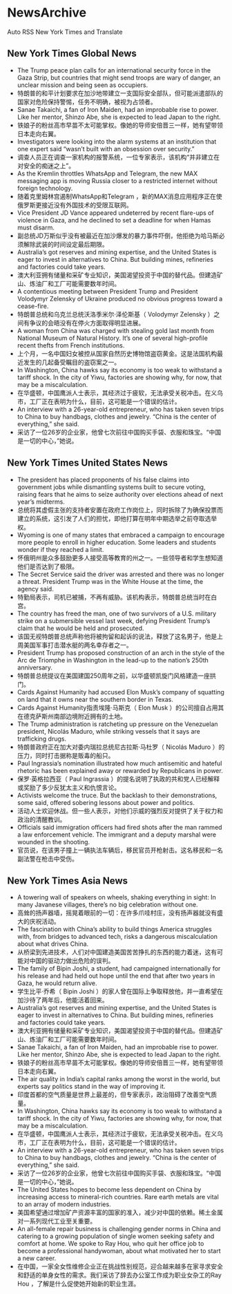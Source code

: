 # NewsArchive
Auto RSS New York Times and Translate

## New York Times Global News
* The Trump peace plan calls for an international security force in the Gaza Strip, but countries that might send troops are wary of danger, an unclear mission and being seen as occupiers.
* 特朗普的和平计划要求在加沙地带建立一支国际安全部队，但可能派遣部队的国家对危险保持警惕，任务不明确，被视为占领者。
* Sanae Takaichi, a fan of Iron Maiden, had an improbable rise to power. Like her mentor, Shinzo Abe, she is expected to lead Japan to the right.
* 铁娘子的粉丝高市早苗不太可能掌权。像她的导师安倍晋三一样，她有望带领日本走向右翼。
* Investigators were looking into the alarm systems at an institution that one expert said “wasn’t built with an obsession over security.”
* 调查人员正在调查一家机构的报警系统，一位专家表示，该机构“并非建立在对安全的痴迷之上”。
* As the Kremlin throttles WhatsApp and Telegram, the new MAX messaging app is moving Russia closer to a restricted internet without foreign technology.
* 随着克里姆林宫遏制WhatsApp和Telegram ，新的MAX消息应用程序正在使俄罗斯更接近没有外国技术的受限互联网。
* Vice President JD Vance appeared undeterred by recent flare-ups of violence in Gaza, and he declined to set a deadline for when Hamas must disarm.
* 副总统JD万斯似乎没有被最近在加沙爆发的暴力事件吓倒，他拒绝为哈马斯必须解除武装的时间设定最后期限。
* Australia’s got reserves and mining expertise, and the United States is eager to invest in alternatives to China. But building mines, refineries and factories could take years.
* 澳大利亚拥有储量和采矿专业知识，美国渴望投资于中国的替代品。但建造矿山、炼油厂和工厂可能需要数年时间。
* A contentious meeting between President Trump and President Volodymyr Zelensky of Ukraine produced no obvious progress toward a cease-fire.
* 特朗普总统和乌克兰总统沃洛季米尔·泽伦斯基（ Volodymyr Zelensky ）之间有争议的会晤没有在停火方面取得明显进展。
* A woman from China was charged with stealing gold last month from National Museum of Natural History. It’s one of several high-profile recent thefts from French institutions.
* 上个月，一名中国妇女被控从国家自然历史博物馆盗窃黄金。这是法国机构最近发生的几起备受瞩目的盗窃案之一。
* In Washington, China hawks say its economy is too weak to withstand a tariff shock. In the city of Yiwu, factories are showing why, for now, that may be a miscalculation.
* 在华盛顿，中国鹰派人士表示，其经济过于疲软，无法承受关税冲击。在义乌市，工厂正在表明为什么，目前，这可能是一个错误的估计。
* An interview with a 26-year-old entrepreneur, who has taken seven trips to China to buy handbags, clothes and jewelry. “China is the center of everything,” she said.
* 采访了一位26岁的企业家，他曾七次前往中国购买手袋、衣服和珠宝。“中国是一切的中心，”她说。

## New York Times United States News
* The president has placed proponents of his false claims into government jobs while dismantling systems built to secure voting, raising fears that he aims to seize authority over elections ahead of next year’s midterms.
* 总统将其虚假主张的支持者安置在政府工作岗位上，同时拆除了为确保投票而建立的系统，这引发了人们的担忧，即他打算在明年中期选举之前夺取选举权。
* Wyoming is one of many states that embraced a campaign to encourage more people to enroll in higher education. Some leaders and students wonder if they reached a limit.
* 怀俄明州是众多鼓励更多人接受高等教育的州之一。一些领导者和学生想知道他们是否达到了极限。
* The Secret Service said the driver was arrested and there was no longer a threat. President Trump was in the White House at the time, the agency said.
* 特勤局表示，司机已被捕，不再有威胁。该机构表示，特朗普总统当时在白宫。
* The country has freed the man, one of two survivors of a U.S. military strike on a submersible vessel last week, defying President Trump’s claim that he would be held and prosecuted.
* 该国无视特朗普总统声称他将被拘留和起诉的说法，释放了这名男子，他是上周美国军事打击潜水艇的两名幸存者之一。
* President Trump has proposed construction of an arch in the style of the Arc de Triomphe in Washington in the lead-up to the nation’s 250th anniversary.
* 特朗普总统提议在美国建国250周年之前，以华盛顿凯旋门风格建造一座拱门。
* Cards Against Humanity had accused Elon Musk’s company of squatting on land that it owns near the southern border in Texas.
* Cards Against Humanity指责埃隆·马斯克（ Elon Musk ）的公司擅自占用其在德克萨斯州南部边境附近拥有的土地。
* The Trump administration is ratcheting up pressure on the Venezuelan president, Nicolás Maduro, while striking vessels that it says are trafficking drugs.
* 特朗普政府正在加大对委内瑞拉总统尼古拉斯·马杜罗（ Nicolás Maduro ）的压力，同时打击据称是贩毒的船只。
* Paul Ingrassia’s nomination illustrated how much antisemitic and hateful rhetoric has been explained away or rewarded by Republicans in power.
* 保罗·英格拉西亚（ Paul Ingrassia ）的提名说明了执政的共和党人已经解释或奖励了多少反犹太主义和仇恨言论。
* Activists welcome the truce. But the backlash to their demonstrations, some said, offered sobering lessons about power and politics.
* 活动人士欢迎休战。但一些人表示，对他们示威的强烈反对提供了关于权力和政治的清醒教训。
* Officials said immigration officers had fired shots after the man rammed a law enforcement vehicle. The immigrant and a deputy marshal were wounded in the shooting.
* 官员说，在该男子撞上一辆执法车辆后，移民官员开枪射击。这名移民和一名副法警在枪击中受伤。

## New York Times Asia News
* A towering wall of speakers on wheels, shaking everything in sight: In many Javanese villages, there’s no big celebration without one.
* 高耸的扬声器墙，摇晃着眼前的一切：在许多爪哇村庄，没有扬声器就没有盛大的庆祝活动。
* The fascination with China’s ability to build things America struggles with, from bridges to advanced tech, risks a dangerous miscalculation about what drives China.
* 从桥梁到先进技术，人们对中国建造美国苦苦挣扎的东西的能力着迷，这有可能对中国的驱动力做出危险的误判。
* The family of Bipin Joshi, a student, had campaigned internationally for his release and had held out hope until the end that after two years in Gaza, he would return alive.
* 学生比平·乔希（ Bipin Joshi ）的家人曾在国际上争取释放他，并一直希望在加沙待了两年后，他能活着回来。
* Australia’s got reserves and mining expertise, and the United States is eager to invest in alternatives to China. But building mines, refineries and factories could take years.
* 澳大利亚拥有储量和采矿专业知识，美国渴望投资于中国的替代品。但建造矿山、炼油厂和工厂可能需要数年时间。
* Sanae Takaichi, a fan of Iron Maiden, had an improbable rise to power. Like her mentor, Shinzo Abe, she is expected to lead Japan to the right.
* 铁娘子的粉丝高市早苗不太可能掌权。像她的导师安倍晋三一样，她有望带领日本走向右翼。
* The air quality in India’s capital ranks among the worst in the world, but experts say politics stand in the way of improving it.
* 印度首都的空气质量是世界上最差的，但专家表示，政治阻碍了改善空气质量。
* In Washington, China hawks say its economy is too weak to withstand a tariff shock. In the city of Yiwu, factories are showing why, for now, that may be a miscalculation.
* 在华盛顿，中国鹰派人士表示，其经济过于疲软，无法承受关税冲击。在义乌市，工厂正在表明为什么，目前，这可能是一个错误的估计。
* An interview with a 26-year-old entrepreneur, who has taken seven trips to China to buy handbags, clothes and jewelry. “China is the center of everything,” she said.
* 采访了一位26岁的企业家，他曾七次前往中国购买手袋、衣服和珠宝。“中国是一切的中心，”她说。
* The United States hopes to become less dependent on China by increasing access to mineral-rich countries. Rare earth metals are vital to an array of modern industries.
* 美国希望通过增加矿产资源丰富的国家的准入，减少对中国的依赖。稀土金属对一系列现代工业至关重要。
* An all-female repair business is challenging gender norms in China and catering to a growing population of single women seeking safety and comfort at home. We spoke to Ray Hou, who quit her office job to become a professional handywoman, about what motivated her to start a new career.
* 在中国，一家全女性维修企业正在挑战性别规范，迎合越来越多在家寻求安全和舒适的单身女性的需求。我们采访了辞去办公室工作成为职业女杂工的Ray Hou ，了解是什么促使她开始新的职业生涯。

